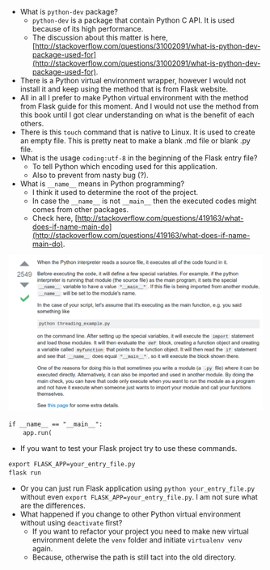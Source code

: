 * What is `python-dev` package?
    * `python-dev` is a package that contain Python C API. It is used because of its high performance.
    * The discussion about this matter is here, [http://stackoverflow.com/questions/31002091/what-is-python-dev-package-used-for](http://stackoverflow.com/questions/31002091/what-is-python-dev-package-used-for).
* There is a Python virtual environment wrapper, however I would not install it and keep using the method that is from Flask website.
* All in all I prefer to make Python virtual environment with the method from Flask guide for this moment. And I would not use the method from this book until I got clear understanding on what is the benefit of each others.
* There is this `touch` command that is native to Linux. It is used to create an empty file. This is pretty neat to make a blank .md file or blank .py file.
* What is the usage `coding:utf-8` in the beginning of the Flask entry file?
    * To tell Python which encoding used for this application.
    * Also to prevent from nasty bug (?).
* What is `__name__` means in Python programming?
    * I think it used to determine the root of the project.
    * In case the `__name__` is not `__main__` then the executed codes might comes from other packages.
    * Check here, [http://stackoverflow.com/questions/419163/what-does-if-name-main-do](http://stackoverflow.com/questions/419163/what-does-if-name-main-do).

![./20161205-1421-cet-11-1.png](./20161205-1421-cet-11-1.png)

```markdown
if __name__ == "__main__":
    app.run(
```

* If you want to test your Flask project try to use these commands.

```markdown
export FLASK_APP=your_entry_file.py
flask run
```

* Or you can just run Flask application using `python your_entry_file.py` without even `export FLASK_APP=your_entry_file.py`. I am not sure what are the differences.
* What happened if you change to other Python virtual environment without using `deactivate` first?
    * If you want to refactor your project you need to make new virtual environment delete the `venv` folder and initiate `virtualenv venv` again.
    * Because, otherwise the path is still tact into the old directory.